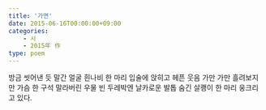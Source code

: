 ```yaml
---
title: '가면'
date: 2015-06-16T00:00:00+09:00
categories: 
    - 시
    - 2015年 作
type: poem
---
```


방금 씻어낸 듯 말간 얼굴
흰나비 한 마리 입술에 앉히고
헤픈 웃음 가만 가만 흘려보지만
가슴 한 구석
말라버린 우물 빈 두레박엔
날카로운 발톱 숨긴
살쾡이 한 마리 웅크리고 있다.
